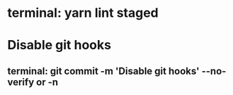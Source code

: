 # terminal: yarn lint staged

# Disable git hooks

## terminal: git commit -m 'Disable git hooks' --no-verify or -n
